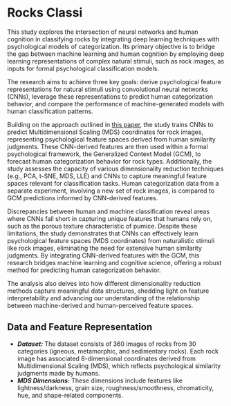 # Rocks Classi
This study explores the intersection of neural networks and human cognition in classifying rocks by integrating deep learning techniques with psychological models of categorization. Its primary objective is to bridge the gap between machine learning and human cognition by employing deep learning representations of complex natural stimuli, such as rock images, as inputs for formal psychological classification models.

The research aims to achieve three key goals: derive psychological feature representations for natural stimuli using convolutional neural networks (CNNs), leverage these representations to predict human categorization behavior, and compare the performance of machine-generated models with human classification patterns.

Building on the approach outlined in [this paper](https://escholarship.org/content/qt3vj7j48f/qt3vj7j48f_noSplash_75f3343520483f0b92b5c4bcedccf2cc.pdf?t=sginq6), the study trains CNNs to predict Multidimensional Scaling (MDS) coordinates for rock images, representing psychological feature spaces derived from human similarity judgments. These CNN-derived features are then used within a formal psychological framework, the Generalized Context Model (GCM), to forecast human categorization behavior for rock types. Additionally, the study assesses the capacity of various dimensionality reduction techniques (e.g., PCA, t-SNE, MDS, LLE) and CNNs to capture meaningful feature spaces relevant for classification tasks. Human categorization data from a separate experiment, involving a new set of rock images, is compared to GCM predictions informed by CNN-derived features.

Discrepancies between human and machine classification reveal areas where CNNs fall short in capturing unique features that humans rely on, such as the porous texture characteristic of pumice. Despite these limitations, the study demonstrates that CNNs can effectively learn psychological feature spaces (MDS coordinates) from naturalistic stimuli like rock images, eliminating the need for extensive human similarity judgments. By integrating CNN-derived features with the GCM, this research bridges machine learning and cognitive science, offering a robust method for predicting human categorization behavior.

The analysis also delves into how different dimensionality reduction methods capture meaningful data structures, shedding light on feature interpretability and advancing our understanding of the relationship between machine-derived and human-perceived feature spaces.

## Data and Feature Representation
- ***Dataset:*** The dataset consists of 360 images of rocks from 30 categories (igneous, metamorphic, and sedimentary rocks). Each rock image has associated 8-dimensional coordinates derived from Multidimensional Scaling (MDS), which reflects psychological similarity judgments made by humans.
- ***MDS Dimensions:*** These dimensions include features like lightness/darkness, grain size, roughness/smoothness, chromaticity, hue, and shape-related components.



